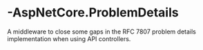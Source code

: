# -AspNetCore.ProblemDetails
A middleware to close some gaps in the RFC 7807 problem details implementation when using API controllers.
